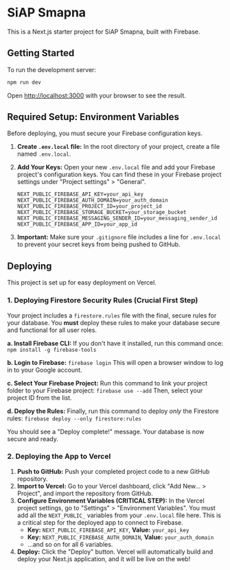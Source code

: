 # SiAP Smapna

This is a Next.js starter project for SiAP Smapna, built with Firebase.

## Getting Started

To run the development server:

```bash
npm run dev
```

Open [http://localhost:3000](http://localhost:3000) with your browser to see the result.

## Required Setup: Environment Variables

Before deploying, you must secure your Firebase configuration keys.

1.  **Create `.env.local` file:** In the root directory of your project, create a file named `.env.local`.

2.  **Add Your Keys:** Open your new `.env.local` file and add your Firebase project's configuration keys. You can find these in your Firebase project settings under "Project settings" > "General".

    ```
    NEXT_PUBLIC_FIREBASE_API_KEY=your_api_key
    NEXT_PUBLIC_FIREBASE_AUTH_DOMAIN=your_auth_domain
    NEXT_PUBLIC_FIREBASE_PROJECT_ID=your_project_id
    NEXT_PUBLIC_FIREBASE_STORAGE_BUCKET=your_storage_bucket
    NEXT_PUBLIC_FIREBASE_MESSAGING_SENDER_ID=your_messaging_sender_id
    NEXT_PUBLIC_FIREBASE_APP_ID=your_app_id
    ```

3.  **Important:** Make sure your `.gitignore` file includes a line for `.env.local` to prevent your secret keys from being pushed to GitHub.

## Deploying

This project is set up for easy deployment on Vercel.

### 1. Deploying Firestore Security Rules (Crucial First Step)

Your project includes a `firestore.rules` file with the final, secure rules for your database. You **must** deploy these rules to make your database secure and functional for all user roles.

**a. Install Firebase CLI:**
If you don't have it installed, run this command once:
`npm install -g firebase-tools`

**b. Login to Firebase:**
`firebase login`
This will open a browser window to log in to your Google account.

**c. Select Your Firebase Project:**
Run this command to link your project folder to your Firebase project:
`firebase use --add`
Then, select your project ID from the list.

**d. Deploy the Rules:**
Finally, run this command to deploy *only* the Firestore rules:
`firebase deploy --only firestore:rules`

You should see a "Deploy complete!" message. Your database is now secure and ready.

### 2. Deploying the App to Vercel

1.  **Push to GitHub:** Push your completed project code to a new GitHub repository.
2.  **Import to Vercel:** Go to your Vercel dashboard, click "Add New... > Project", and import the repository from GitHub.
3.  **Configure Environment Variables (CRITICAL STEP):** In the Vercel project settings, go to "Settings" > "Environment Variables". You must add all the `NEXT_PUBLIC_` variables from your `.env.local` file here. This is a critical step for the deployed app to connect to Firebase.
    *   **Key:** `NEXT_PUBLIC_FIREBASE_API_KEY`, **Value:** `your_api_key`
    *   **Key:** `NEXT_PUBLIC_FIREBASE_AUTH_DOMAIN`, **Value:** `your_auth_domain`
    *   ...and so on for all 6 variables.
4.  **Deploy:** Click the "Deploy" button. Vercel will automatically build and deploy your Next.js application, and it will be live on the web!

